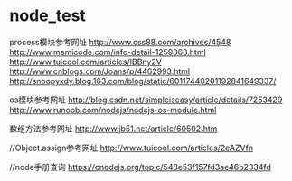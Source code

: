# node_test
process模块参考网址
http://www.css88.com/archives/4548
http://www.mamicode.com/info-detail-1259868.html
http://www.tuicool.com/articles/IBBny2V
http://www.cnblogs.com/Joans/p/4462993.html
http://snoopyxdy.blog.163.com/blog/static/60117440201192841649337/

os模块参考网址
http://blog.csdn.net/simpleiseasy/article/details/7253429
http://www.runoob.com/nodejs/nodejs-os-module.html

数组方法参考网址
http://www.jb51.net/article/60502.htm

//Object.assign参考网址
http://www.tuicool.com/articles/2eAZVfn

//node手册查询
https://cnodejs.org/topic/548e53f157fd3ae46b2334fd